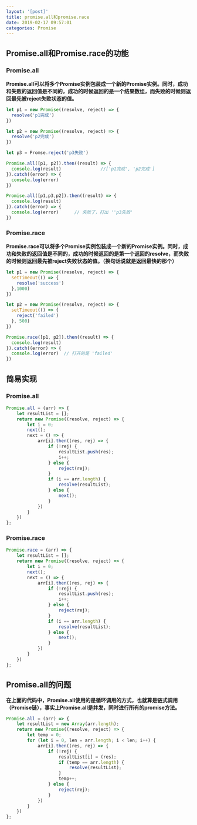 ```yaml
---
layout: '[post]'
title: promise.all和promise.race
date: 2019-02-17 09:57:01
categories: Promise
---
```

## Promise.all和Promise.race的功能
### Promise.all
**Promise.all可以将多个Promise实例包装成一个新的Promise实例。同时，成功和失败的返回值是不同的，成功的时候返回的是一个结果数组，而失败的时候则返回最先被reject失败状态的值。**
<!-- more -->
```js
let p1 = new Promise((resolve, reject) => {
  resolve('p1完成')
})

let p2 = new Promise((resolve, reject) => {
  resolve('p2完成')
})

let p3 = Promse.reject('p3失败')

Promise.all([p1, p2]).then((result) => {
  console.log(result)               //['p1完成', 'p2完成']
}).catch((error) => {
  console.log(error)
})

Promise.all([p1,p3,p2]).then((result) => {
  console.log(result)
}).catch((error) => {
  console.log(error)      // 失败了，打出 ''p3失败'
})
```
### Promise.race
**Promise.race可以将多个Promise实例包装成一个新的Promise实例。同时，成功和失败的返回值是不同的，成功的时候返回的是第一个返回的resolve，而失败的时候则返回最先被reject失败状态的值。（换句话说就是返回最快的那个）**

```js
let p1 = new Promise((resolve, reject) => {
  setTimeout(() => {
    resolve('success')
  },1000)
})

let p2 = new Promise((resolve, reject) => {
  setTimeout(() => {
    reject('failed')
  }, 500)
})

Promise.race([p1, p2]).then((result) => {
  console.log(result)
}).catch((error) => {
  console.log(error)  // 打开的是 'failed'
})
```
## 简易实现
### Promise.all
```js
Promise.all = (arr) => {
    let resultList = [];
    return new Promise((resolve, reject) => {
        let i = 0;
        next();
        next = () => {
            arr[i].then((res, rej) => {
                if (!rej) {
                    resultList.push(res);
                    i++;
                } else {
                    reject(rej);
                }
                if (i == arr.length) {
                    resolve(resultList);
                } else {
                    next();
                }
            })
        }
    })
};
```
### Promise.race
```js
Promise.race = (arr) => {
    let resultList = [];
    return new Promise((resolve, reject) => {
        let i = 0;
        next();
        next = () => {
            arr[i].then((res, rej) => {
                if (!rej) {
                    resultList.push(res);
                    i++;
                } else {
                    reject(rej);
                }
                if (i == arr.length) {
                    resolve(resultList);
                } else {
                    next();
                }
            })
        }
    })
};
```
## Promise.all的问题
**在上面的代码中，Promise.all使用的是循环调用的方式，也就算是链式调用（Promise链），事实上Promise.all是并发，同时进行所有的promise方法。**

```js
Promise.all = (arr) => {
    let resultList = new Array(arr.length);
    return new Promise((resolve, reject) => {
        let temp = 0;
        for (let i = 0, len = arr.length; i < len; i++) {
            arr[i].then((res, rej) => {
                if (!rej) {
                    resultList[i] = (res);
                    if (temp == arr.length) {
                        resolve(resultList);
                    }
                    temp++;
                } else {
                    reject(rej);
                }
            })
        }
    })
};
```

